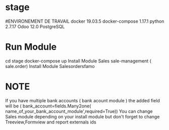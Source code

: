 # stage
#ENVIRONEMENT DE TRAVAIL 
docker 19.03.5
docker-compose 1.17.1
python 2.7.17
Odoo 12.0
PostgreSQL 
# Run Module 
cd stage
docker-compose up
Install Module Sales sale-management ( sale.order) 
Install Module Salesordersfamo
# NOTE 
If you have multiple bank accounts ( bank acount module ) the added field will be ( bank_account=fields.Many2one(
        name_of_your_bank_account_module',required=True))
You can change Sales module depending on your install module but don't forget to change Treeview,Formview and report externals ids



